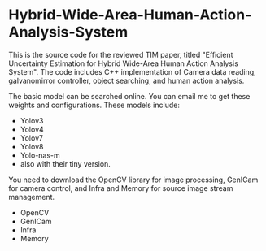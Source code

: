 # Hybrid-Wide-Area-Human-Action-Analysis-System

This is the source code for the reviewed TIM paper, titled "Efficient Uncertainty Estimation for Hybrid Wide-Area Human Action Analysis System".
The code includes C++ implementation of Camera data reading, galvanomirror controller, object searching, and human action analysis.



The basic model can be searched online.
You can email me to get these weights and configurations.
These models include:
- Yolov3
- Yolov4
- Yolov7
- Yolov8
- Yolo-nas-m
- also with their tiny version.

You need to download the OpenCV library for image processing, GenICam for camera control, and Infra and Memory for source image stream management.

- OpenCV
- GenICam
- Infra
- Memory


  
